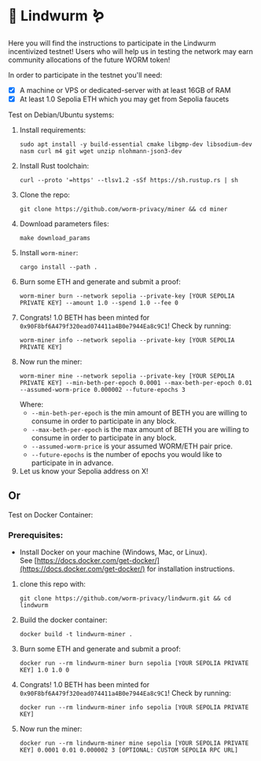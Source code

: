 # 🐉 Lindwurm 🪱

Here you will find the instructions to participate in the Lindwurm incentivized testnet! Users who will help us in testing the network may earn community allocations of the future WORM token!

In order to participate in the testnet you'll need:

- [x] A machine or VPS or dedicated-server with at least 16GB of RAM
- [x] At least 1.0 Sepolia ETH which you may get from Sepolia faucets

Test on Debian/Ubuntu systems:

1. Install requirements:
   ```
   sudo apt install -y build-essential cmake libgmp-dev libsodium-dev nasm curl m4 git wget unzip nlohmann-json3-dev
   ```
3. Install Rust toolchain:
   ```
   curl --proto '=https' --tlsv1.2 -sSf https://sh.rustup.rs | sh
   ```
5. Clone the repo:
   ```
   git clone https://github.com/worm-privacy/miner && cd miner
   ```
7. Download parameters files:
   ```
   make download_params
   ```
9. Install `worm-miner`:
   ```
   cargo install --path .
   ```
10. Burn some ETH and generate and submit a proof:
    ```
    worm-miner burn --network sepolia --private-key [YOUR SEPOLIA PRIVATE KEY] --amount 1.0 --spend 1.0 --fee 0
    ```
11. Congrats! 1.0 BETH has been minted for `0x90F8bf6A479f320ead074411a4B0e7944Ea8c9C1`! Check by running:
    ```
    worm-miner info --network sepolia --private-key [YOUR SEPOLIA PRIVATE KEY]
    ```
12. Now run the miner:
    ```
    worm-miner mine --network sepolia --private-key [YOUR SEPOLIA PRIVATE KEY] --min-beth-per-epoch 0.0001 --max-beth-per-epoch 0.01 --assumed-worm-price 0.000002 --future-epochs 3
    ```
    Where:
      - `--min-beth-per-epoch` is the min amount of BETH you are willing to consume in order to participate in any block.
      - `--max-beth-per-epoch` is the max amount of BETH you are willing to consume in order to participate in any block.
      - `--assumed-worm-price` is your assumed WORM/ETH pair price.
      - `--future-epochs` is the number of epochs you would like to participate in in advance.
13. Let us know your Sepolia address on X!

## Or

Test on Docker Container:

### Prerequisites:
- Install Docker on your machine (Windows, Mac, or Linux).  
  See [https://docs.docker.com/get-docker/](https://docs.docker.com/get-docker/) for installation instructions.

1. clone this repo with:  
   ```
   git clone https://github.com/worm-privacy/lindwurm.git && cd lindwurm
   ```

2. Build the docker container:
   ```
   docker build -t lindwurm-miner .
   ```

3. Burn some ETH and generate and submit a proof:
    ```
    docker run --rm lindwurm-miner burn sepolia [YOUR SEPOLIA PRIVATE KEY] 1.0 1.0 0
    ```

4. Congrats! 1.0 BETH has been minted for `0x90F8bf6A479f320ead074411a4B0e7944Ea8c9C1`! Check by running:
    ```
    docker run --rm lindwurm-miner info sepolia [YOUR SEPOLIA PRIVATE KEY]
    ```
5. Now run the miner:
    ```
    docker run --rm lindwurm-miner mine sepolia [YOUR SEPOLIA PRIVATE KEY] 0.0001 0.01 0.000002 3 [OPTIONAL: CUSTOM SEPOLIA RPC URL]
    ```
